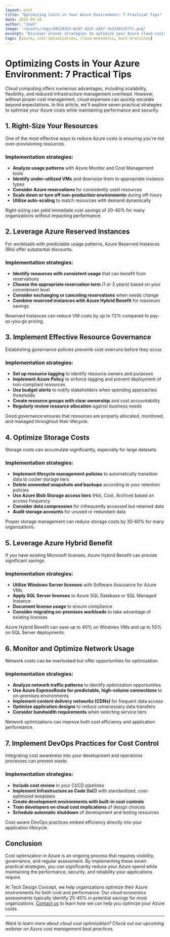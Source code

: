 ```yaml
---
layout: post
title: "Optimizing Costs in Your Azure Environment: 7 Practical Tips"
date: 2025-04-10
author: "Josh"
image: "/assets/imgs/495292b3-8c8f-42af-a3b7-7e219413277c.png"
excerpt: "Discover proven strategies to optimize your Azure cloud costs without compromising performance or security."
tags: [azure, cost-optimization, cloud-economics, best-practices]
---
```


# Optimizing Costs in Your Azure Environment: 7 Practical Tips

Cloud computing offers numerous advantages, including scalability, flexibility, and reduced infrastructure management overhead. However, without proper cost management, cloud expenses can quickly escalate beyond expectations. In this article, we'll explore seven practical strategies to optimize your Azure costs while maintaining performance and security.

## 1. Right-Size Your Resources

One of the most effective ways to reduce Azure costs is ensuring you're not over-provisioning resources.

### Implementation strategies:
- **Analyze usage patterns** with Azure Monitor and Cost Management tools
- **Identify under-utilized VMs** and downsize them to appropriate instance types
- **Consider Azure reservations** for consistently used resources
- **Scale down or turn off non-production environments** during off-hours
- **Utilize auto-scaling** to match resources with demand dynamically

Right-sizing can yield immediate cost savings of 20-40% for many organizations without impacting performance.

## 2. Leverage Azure Reserved Instances

For workloads with predictable usage patterns, Azure Reserved Instances (RIs) offer substantial discounts.

### Implementation strategies:
- **Identify resources with consistent usage** that can benefit from reservations
- **Choose the appropriate reservation term** (1 or 3 years) based on your commitment level
- **Consider exchanging or canceling reservations** when needs change
- **Combine reserved instances with Azure Hybrid Benefit** for maximum savings

Reserved Instances can reduce VM costs by up to 72% compared to pay-as-you-go pricing.

## 3. Implement Effective Resource Governance

Establishing governance policies prevents cost overruns before they occur.

### Implementation strategies:
- **Set up resource tagging** to identify resource owners and purposes
- **Implement Azure Policy** to enforce tagging and prevent deployment of non-compliant resources
- **Use budget alerts** to notify stakeholders when spending approaches thresholds
- **Create resource groups with clear ownership** and cost accountability
- **Regularly review resource allocation** against business needs

Good governance ensures that resources are properly allocated, monitored, and managed throughout their lifecycle.

## 4. Optimize Storage Costs

Storage costs can accumulate significantly, especially for large datasets.

### Implementation strategies:
- **Implement lifecycle management policies** to automatically transition data to cooler storage tiers
- **Delete unneeded snapshots and backups** according to your retention policies
- **Use Azure Blob Storage access tiers** (Hot, Cool, Archive) based on access frequency
- **Consider data compression** for infrequently accessed but retained data
- **Audit storage accounts** for unused or redundant data

Proper storage management can reduce storage costs by 30-60% for many organizations.

## 5. Leverage Azure Hybrid Benefit

If you have existing Microsoft licenses, Azure Hybrid Benefit can provide significant savings.

### Implementation strategies:
- **Utilize Windows Server licenses** with Software Assurance for Azure VMs
- **Apply SQL Server licenses** to Azure SQL Database or SQL Managed Instance
- **Document license usage** to ensure compliance
- **Consider migrating on-premises workloads** to take advantage of existing licenses

Azure Hybrid Benefit can save up to 40% on Windows VMs and up to 55% on SQL Server deployments.

## 6. Monitor and Optimize Network Usage

Network costs can be overlooked but offer opportunities for optimization.

### Implementation strategies:
- **Analyze network traffic patterns** to identify optimization opportunities
- **Use Azure ExpressRoute for predictable, high-volume connections** to on-premises environments
- **Implement content delivery networks (CDNs)** for frequent data access
- **Optimize application designs** to reduce unnecessary data transfers
- **Consider bandwidth requirements** when selecting service tiers

Network optimizations can improve both cost efficiency and application performance.

## 7. Implement DevOps Practices for Cost Control

Integrating cost awareness into your development and operations processes can prevent waste.

### Implementation strategies:
- **Include cost review** in your CI/CD pipelines
- **Implement Infrastructure as Code (IaC)** with standardized, cost-optimized templates
- **Create development environments with built-in cost controls**
- **Train developers on cloud cost implications** of design choices
- **Schedule automatic shutdown** of development and testing resources

Cost-aware DevOps practices embed efficiency directly into your application lifecycle.

## Conclusion

Cost optimization in Azure is an ongoing process that requires visibility, governance, and regular assessment. By implementing these seven practical strategies, you can significantly reduce your Azure spend while maintaining the performance, security, and reliability your applications require.

At Tech Design Concept, we help organizations optimize their Azure environments for both cost and performance. Our cloud economics assessments typically identify 25-40% in potential savings for most organizations. [Contact us](/contact/) to learn how we can help you optimize your Azure costs.

---

*Want to learn more about cloud cost optimization? Check out our upcoming webinar on Azure cost management best practices.*